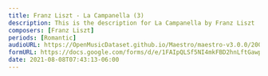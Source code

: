 ```yaml
---
title: Franz Liszt - La Campanella (3)
description: This is the description for La Campanella by Franz Liszt
composers: [Franz Liszt]
periods: [Romantic]
audioURL: https://OpenMusicDataset.github.io/Maestro/maestro-v3.0.0/2008/MIDI-Unprocessed_18_R1_2008_01-04_ORIG_MID--AUDIO_18_R1_2008_wav--4.midi
formURL: https://docs.google.com/forms/d/e/1FAIpQLSf5NI4mkFBD2hnLftGawptqawVFKpUFegEnu-53osaWOE5aWQ/viewform
date: 2021-08-08T07:43:13-06:00
---
```

